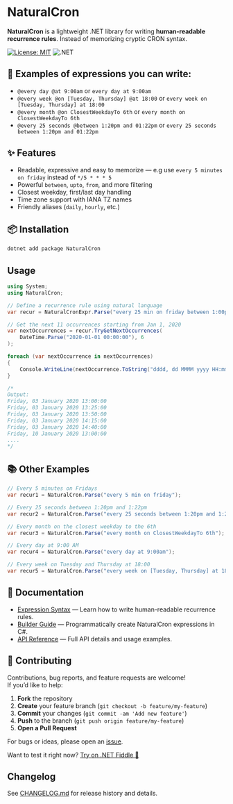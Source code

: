 # NaturalCron
**NaturalCron** is a lightweight .NET library for writing **human-readable recurrence rules**.
Instead of memorizing cryptic CRON syntax.

[![License: MIT](https://img.shields.io/badge/License-MIT-yellow.svg)](LICENSE)
![.NET](https://github.com/hugoj0s3/NaturalCron/actions/workflows/dotnet.yml/badge.svg)

## 🔁 Examples of expressions you can write:

- `@every day @at 9:00am` or `every day at 9:00am`
- `@every week @on [Tuesday, Thursday] @at 18:00` or `every week on [Tuesday, Thursday] at 18:00`
- `@every month @on ClosestWeekdayTo 6th` or `every month on ClosestWeekdayTo 6th`
- `@every 25 seconds @between 1:20pm and 01:22pm` or `every 25 seconds between 1:20pm and 01:22pm`

## ✨ Features

- Readable, expressive and easy to memorize — e.g use `every 5 minutes on friday` instead of `*/5 * * * 5`
- Powerful `between`, `upto`, `from`, and more filtering
- Closest weekday, first/last day handling
- Time zone support with IANA TZ names
- Friendly aliases (`daily`, `hourly`, etc.)

## 📦 Installation
```bash
dotnet add package NaturalCron
```

## Usage
```csharp
using System;
using NaturalCron;

// Define a recurrence rule using natural language
var recur = NaturalCronExpr.Parse("every 25 min on friday between 1:00pm and 03:00pm");

// Get the next 11 occurrences starting from Jan 1, 2020
var nextOccurrences = recur.TryGetNextOccurrences(
    DateTime.Parse("2020-01-01 00:00:00"), 6
);

foreach (var nextOccurrence in nextOccurrences)
{
    Console.WriteLine(nextOccurrence.ToString("dddd, dd MMMM yyyy HH:mm:ss"));
}

/*
Output:
Friday, 03 January 2020 13:00:00
Friday, 03 January 2020 13:25:00
Friday, 03 January 2020 13:50:00
Friday, 03 January 2020 14:15:00
Friday, 03 January 2020 14:40:00
Friday, 10 January 2020 13:00:00
....
*/
```

## 📚 Other Examples

```csharp
// Every 5 minutes on Fridays
var recur1 = NaturalCron.Parse("every 5 min on friday");

// Every 25 seconds between 1:20pm and 1:22pm
var recur2 = NaturalCron.Parse("every 25 seconds between 1:20pm and 1:22pm");

// Every month on the closest weekday to the 6th
var recur3 = NaturalCron.Parse("every month on ClosestWeekdayTo 6th");

// Every day at 9:00 AM
var recur4 = NaturalCron.Parse("every day at 9:00am");

// Every week on Tuesday and Thursday at 18:00
var recur5 = NaturalCron.Parse("every week on [Tuesday, Thursday] at 18:00");
```

## 📖 Documentation

- [Expression Syntax](docs/expression-syntax.md) — Learn how to write human-readable recurrence rules.
- [Builder Guide](docs/builder.md) — Programmatically create NaturalCron expressions in C#.
- [API Reference](docs/api-reference.md) — Full API details and usage examples.

## 🤝 Contributing
Contributions, bug reports, and feature requests are welcome!  
If you’d like to help:

1. **Fork** the repository
2. **Create** your feature branch (`git checkout -b feature/my-feature`)
3. **Commit** your changes (`git commit -am 'Add new feature'`)
4. **Push** to the branch (`git push origin feature/my-feature`)
5. **Open a Pull Request**

For bugs or ideas, please open an [issue](../../issues).  


Want to test it right now? [Try on .NET Fiddle 🚀](https://dotnetfiddle.net/cJkXpr)

## Changelog
See [CHANGELOG.md](./CHANGELOG.md) for release history and details.
